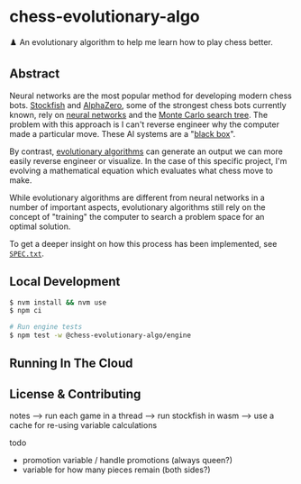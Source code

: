 # chess-evolutionary-algo

♟️ An evolutionary algorithm to help me learn how to play chess better.

## Abstract

Neural networks are the most popular method for developing modern chess bots. [Stockfish](<https://en.wikipedia.org/wiki/Stockfish_(chess)>) and [AlphaZero](https://en.wikipedia.org/wiki/AlphaZero), some of the strongest chess bots currently known, rely on [neural networks](https://en.wikipedia.org/wiki/Neural_network) and the [Monte Carlo search tree](https://en.wikipedia.org/wiki/Monte_Carlo_tree_search). The problem with this approach is I can't reverse engineer why the computer made a particular move. These AI systems are a "[black box](https://umdearborn.edu/news/ais-mysterious-black-box-problem-explained)".

By contrast, [evolutionary algorithms](https://en.wikipedia.org/wiki/Evolutionary_algorithm) can generate an output we can more easily reverse engineer or visualize. In the case of this specific project, I'm evolving a mathematical equation which evaluates what chess move to make.

While evolutionary algorithms are different from neural networks in a number of important aspects, evolutionary algorithms still rely on the concept of "training" the computer to search a problem space for an optimal solution.

To get a deeper insight on how this process has been implemented, see [`SPEC.txt`](./SPEC.txt).

## Local Development

```sh
$ nvm install && nvm use
$ npm ci

# Run engine tests
$ npm test -w @chess-evolutionary-algo/engine
```

## Running In The Cloud

## License & Contributing

notes
--> run each game in a thread
--> run stockfish in wasm
--> use a cache for re-using variable calculations

todo

- promotion variable / handle promotions (always queen?)
- variable for how many pieces remain (both sides?)